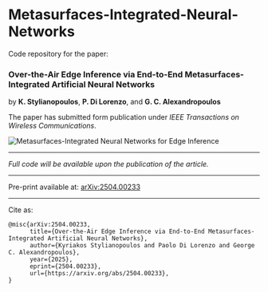 # Metasurfaces-Integrated-Neural-Networks
Code repository for the paper:

### Over-the-Air Edge Inference via End-to-End Metasurfaces-Integrated Artificial Neural Networks
by **K. Stylianopoulos**, **P. Di Lorenzo**, and **G. C. Alexandropoulos**

The paper has submitted form publication under *IEEE Transactions on Wireless Communications*.

![Metasurfaces-Integrated Neural Networks for Edge Inference](https://i.ibb.co/K8B9rbT/GOC-arch-basic-1.jpg)

---

*Full code will be available upon the publication of the article.*

----

Pre-print available at: [arXiv:2504.00233](https://arxiv.org/abs/2504.00233)

---
Cite as:
```
@misc{arXiv:2504.00233,
      title={Over-the-Air Edge Inference via End-to-End Metasurfaces-Integrated Artificial Neural Networks}, 
      author={Kyriakos Stylianopoulos and Paolo Di Lorenzo and George C. Alexandropoulos},
      year={2025},
      eprint={2504.00233},
      url={https://arxiv.org/abs/2504.00233}, 
}
```



